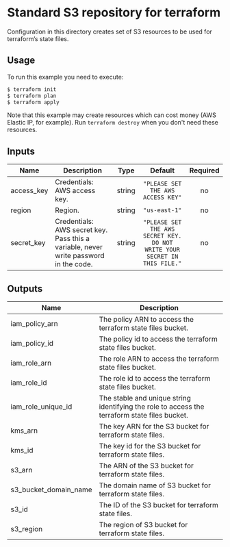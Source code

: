 # Standard S3 repository for terraform

Configuration in this directory creates set of S3 resources to be used for terraform’s state files.

## Usage

To run this example you need to execute:

```bash
$ terraform init
$ terraform plan
$ terraform apply
```

Note that this example may create resources which can cost money (AWS Elastic IP, for example). Run `terraform destroy` when you don't need these resources.

<!-- BEGINNING OF PRE-COMMIT-TERRAFORM DOCS HOOK -->
## Inputs

| Name | Description | Type | Default | Required |
|------|-------------|:----:|:-----:|:-----:|
| access\_key | Credentials: AWS access key. | string | `"PLEASE SET THE AWS ACCESS KEY"` | no |
| region | Region. | string | `"us-east-1"` | no |
| secret\_key | Credentials: AWS secret key. Pass this a variable, never write password in the code. | string | `"PLEASE SET THE AWS SECRET KEY. DO NOT WRITE YOUR SECRET IN THIS FILE."` | no |

## Outputs

| Name | Description |
|------|-------------|
| iam\_policy\_arn | The policy ARN to access the terraform state files bucket. |
| iam\_policy\_id | The policy id to access the terraform state files bucket. |
| iam\_role\_arn | The role ARN to access the terraform state files bucket. |
| iam\_role\_id | The role id to access the terraform state files bucket. |
| iam\_role\_unique\_id | The stable and unique string identifying the role to access the terraform state files bucket. |
| kms\_arn | The key ARN for the S3 bucket for terraform state files. |
| kms\_id | The key id for the S3 bucket for terraform state files. |
| s3\_arn | The ARN of the S3 bucket for terraform state files. |
| s3\_bucket\_domain\_name | The domain name of S3 bucket for terraform state files. |
| s3\_id | The ID of the S3 bucket for terraform state files. |
| s3\_region | The region of S3 bucket for terraform state files. |

<!-- END OF PRE-COMMIT-TERRAFORM DOCS HOOK -->
